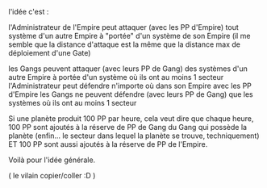 l'idée c'est :


  

l'Administrateur de l'Empire peut attaquer (avec les PP d'Empire) tout système d'un autre Empire à "portée" d'un système de son Empire (il me semble que la distance d'attaque est la même que la distance max de déploiement d'une Gate)

les Gangs peuvent attaquer (avec leurs PP de Gang) des systèmes d'un autre Empire à portée d'un système où ils ont au moins 1 secteur
    l'Administrateur peut défendre n'importe où dans son Empire avec les PP d'Empire
    les Gangs ne peuvent défendre (avec leurs PP de Gang) que les systèmes où ils ont au moins 1 secteur

Si une planète produit 100 PP par heure, cela veut dire que chaque heure, 100 PP sont ajoutés à la réserve de PP de Gang du Gang qui possède la planète (enfin... le secteur dans lequel la planète se trouve, techniquement) ET 100 PP sont aussi ajoutés à la réserve de PP de l'Empire.

Voilà pour l'idée générale.

( le vilain copier/coller :D )